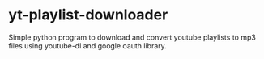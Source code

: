 # yt-playlist-downloader
Simple python program to download and convert youtube playlists to mp3 files using youtube-dl and google oauth library.

